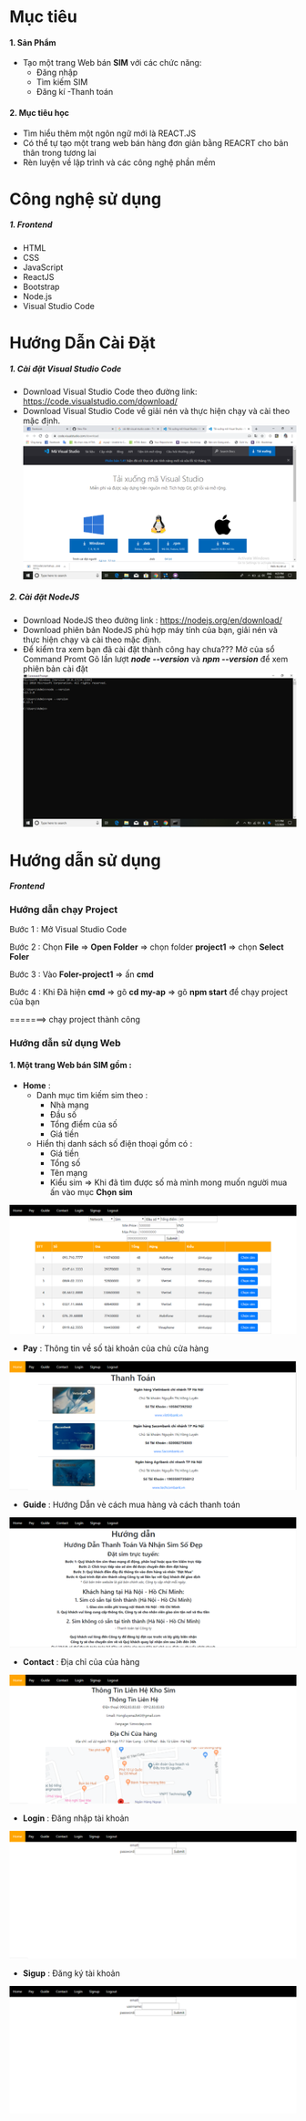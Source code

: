 ﻿# Mục tiêu 
#### 1.  Sản Phẩm
* Tạo một trang Web bán **SIM** với các chức năng:
     - Đăng nhập 
     - Tìm kiếm SIM 
     - Đăng kí 
     -Thanh toán 
     
#### 2. Mục tiêu học 
- Tìm hiểu thêm một ngôn ngữ mới là REACT.JS
- Có thể tự tạo một trang web bán hàng đơn giản bằng REACRT cho bản thân trong tương lai
- Rèn luyện về lập trình và các công nghệ phần mềm 
# Công nghệ sử dụng
##### 1. Frontend
- HTML
- CSS
- JavaScript
- ReactJS
- Bootstrap
- Node.js
- Visual Studio Code
# Hướng Dẫn Cài Đặt
##### 1. Cài đặt Visual Studio Code
*  Download Visual Studio Code theo đường link: https://code.visualstudio.com/download/
*  Download Visual Studio Code về giải nén và thực hiện chạy và cài theo mặc định.
![alt](https://github.com/luyen175638/luyen2107/blob/master/media/a1.png)
##### 2. Cài đặt NodeJS
*  Download NodeJS theo đường link : https://nodejs.org/en/download/
*  Download phiên bản NodeJS phù hợp máy tính của bạn, giải nén và thực hiện chạy và cài theo mặc định.
*  Để kiểm tra xem bạn đã cài đặt thành công hay chưa???
 Mở của sổ Command Promt 
 Gõ lần lượt ***node --version*** và ***npm --version*** để xem phiên bản cài đặt
 ![alt](https://github.com/luyen175638/luyen2107/blob/master/media/a2.png)
# Hướng dẫn sử dụng
***Frontend*** 
### Hướng dẫn chạy Project

Bước 1 : Mở  Visual Studio Code

Bước 2 : Chọn **File** => **Open Folder** => chọn folder **project1** => chọn **Select Foler**

Bước 3 : Vào **Foler-project1** => ấn **cmd**

Bước 4 : Khi Đã hiện **cmd** => gõ **cd my-ap** => gõ **npm start** 
để chạy project của bạn

 =======> chạy project thành công 
 
### Hướng dẫn sử dụng Web
#### 1. Một trang Web bán SIM gồm : ###
*  **Home** :
     *  Danh mục tìm kiếm sim theo :
         * Nhà mạng
         * Đầu số 
         * Tổng điểm của số
         * Giá tiền
     * Hiển thị danh sách số điện thoại gồm có : 
         * Giá tiền
         * Tổng số
         * Tên mạng 
         * Kiểu sim 
 => Khi đã tìm được số mà mình mong muốn người mua ấn vào mục **Chọn sim**        
 
 ![alt](https://github.com/luyen175638/luyen2107/blob/master/media/a3.png)
*  **Pay** : Thông tin về số tài khoản của chủ cửa hàng

![alt](https://github.com/luyen175638/luyen2107/blob/master/media/a4.png)

* **Guide** : Hướng Dẫn vè cách mua hàng và cách thanh toán 

![alt](https://github.com/luyen175638/luyen2107/blob/master/media/a5.png)
* **Contact** : Địa chỉ của của hàng 

![alt](https://github.com/luyen175638/luyen2107/blob/master/media/a6.png)
* **Login** : Đăng nhập tài khoản 

![alt](https://github.com/luyen175638/luyen2107/blob/master/media/a7.png)
* **Sigup** : Đăng ký tài khoản

![alt](https://github.com/luyen175638/luyen2107/blob/master/media/a8.png)





